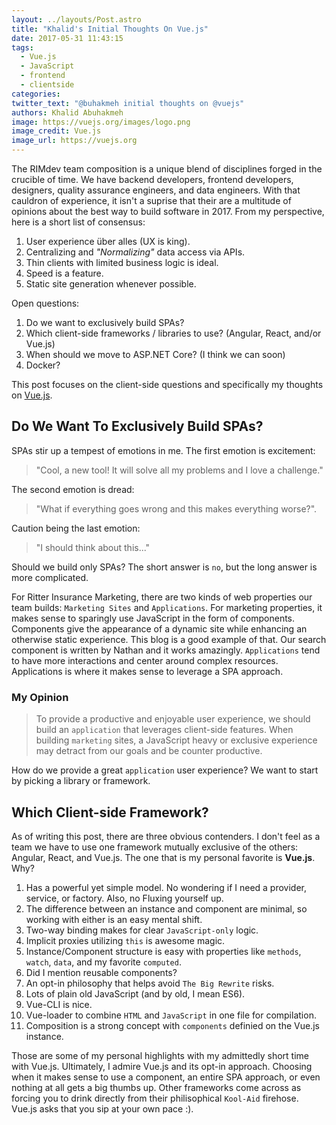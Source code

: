 ```yaml
---
layout: ../layouts/Post.astro
title: "Khalid's Initial Thoughts On Vue.js"
date: 2017-05-31 11:43:15
tags: 
  - Vue.js 
  - JavaScript
  - frontend
  - clientside
categories:
twitter_text: "@buhakmeh initial thoughts on @vuejs"
authors: Khalid Abuhakmeh
image: https://vuejs.org/images/logo.png
image_credit: Vue.js
image_url: https://vuejs.org
---
```


The RIMdev team composition is a unique blend of disciplines forged in the crucible of time. We have backend developers, frontend developers, designers, quality assurance engineers, and data engineers. With that cauldron of experience, it isn't a suprise that their are a multitude of opinions about the best way to build software in 2017. From my perspective, here is a short list of consensus:

1. User experience über alles (UX is king).
2. Centralizing and *"Normalizing"* data access via APIs.
3. Thin clients with limited business logic is ideal.
4. Speed is a feature.
5. Static site generation whenever possible.

Open questions:

1. Do we want to exclusively build SPAs?
2. Which client-side frameworks / libraries to use? (Angular, React, and/or Vue.js)
3. When should we move to ASP.NET Core? (I think we can soon)
4. Docker?

This post focuses on the client-side questions and specifically my thoughts on [Vue.js](https://vuejs.org). 

## Do We Want To Exclusively Build SPAs?

SPAs stir up a tempest of emotions in me. The first emotion is excitement:

>  "Cool, a new tool! It will solve all my problems and I love a challenge." 

The second emotion is dread:

> "What if everything goes wrong and this makes everything worse?".

Caution being the last emotion: 

> "I should think about this..." 

Should we build only SPAs? The short answer is `no`, but the long answer is more complicated.

For Ritter Insurance Marketing, there are two kinds of web properties our team builds: `Marketing Sites` and `Applications`. For marketing properties, it makes sense to sparingly use JavaScript in the form of components. Components give the appearance of a dynamic site while enhancing an otherwise static experience. This blog is a good example of that. Our search component is written by Nathan and it works amazingly. `Applications` tend to have more interactions and center around complex resources. Applications is where it makes sense to leverage a SPA approach.

### My Opinion

> To provide a productive and enjoyable user experience, we should build an `application` that leverages client-side features. When building `marketing` sites, a JavaScript heavy or exclusive experience may detract from our goals and be counter productive.

How do we provide a great `application` user experience? We want to start by picking a library or framework.

## Which Client-side Framework?

As of writing this post, there are three obvious contenders. I don't feel as a team we have to use one framework mutually exclusive of the others: Angular, React, and Vue.js. The one that is my personal favorite is **Vue.js**. Why?

1. Has a powerful yet simple model. No wondering if I need a provider, service, or factory. Also, no Fluxing yourself up. 
2. The difference between an instance and component are minimal, so working with either is an easy mental shift.
3. Two-way binding makes for clear `JavaScript-only` logic.
4. Implicit proxies utilizing `this` is awesome magic.
5. Instance/Component structure is easy with properties like `methods`, `watch`, `data`, and my favorite `computed`.
6. Did I mention reusable components?
7. An opt-in philosophy that helps avoid `The Big Rewrite` risks.
8. Lots of plain old JavaScript (and by old, I mean ES6).
9. Vue-CLI is nice.
10. Vue-loader to combine `HTML` and `JavaScript` in one file for compilation.
11. Composition is a strong concept with `components` definied on the Vue.js instance.

Those are some of my personal highlights with my admittedly short time with Vue.js. Ultimately, I admire Vue.js and its opt-in approach. Choosing when it makes sense to use a component, an entire SPA approach, or even nothing at all gets a big thumbs up. Other frameworks come across as forcing you to drink directly from their philisophical `Kool-Aid` firehose. Vue.js asks that you sip at your own pace :).